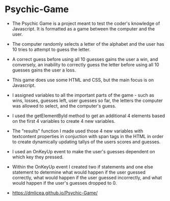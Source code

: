 # Psychic-Game

* The Psychic Game is a project meant to test the coder's knowledge of Javascript. It is formatted as a game between the computer and the user. 

* The computer randomly selects a letter of the alphabet and the user has 10 tries to attempt to guess the letter.

* A correct guess before using all 10 guesses gains the user a win, and conversely, an inability to correctly guess the letter before using all 10 guesses gains the user a loss.

* This game does use some HTML and CSS, but the main focus is on Javascript.

* I assigned variables to all the important parts of the game - such as wins, losses, guesses left, user guesses so far, the letters the computer was allowed to select, and the computer's guess. 

* I used the getElementById method to get an additional 4 elements based on the first 4 variables to create 4 new variables.

* The "results" function I made used those 4 new variables with textcontent properties in conjuction with span tags  in the HTML in order to create dynamically updating tallys of the users scores and guesses.

* I used an OnKeyUp event to make the user's guesses dependent on which key they pressed.

* Within the OnKeyUp event I created two if statements and one else statement to determine what would happen if the user guessed correctly, what would happen if the user guessed incorrectly, and what would happen if the user's guesses dropped to 0.

* https://dmlicea.github.io/Psychic-Game/

